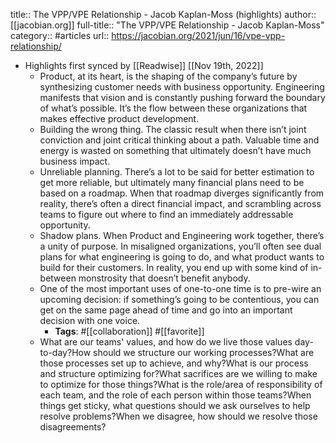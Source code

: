 title:: The VPP/VPE Relationship - Jacob Kaplan-Moss (highlights)
author:: [[jacobian.org]]
full-title:: "The VPP/VPE Relationship - Jacob Kaplan-Moss"
category:: #articles
url:: https://jacobian.org/2021/jun/16/vpe-vpp-relationship/

- Highlights first synced by [[Readwise]] [[Nov 19th, 2022]]
	- Product, at its heart, is the shaping of the company’s future by synthesizing customer needs with business opportunity. Engineering manifests that vision and is constantly pushing forward the boundary of what’s possible. It’s the flow between these organizations that makes effective product development.
	- Building the wrong thing. The classic result when there isn’t joint conviction and joint critical thinking about a path. Valuable time and energy is wasted on something that ultimately doesn’t have much business impact.
	- Unreliable planning. There’s a lot to be said for better estimation to get more reliable, but ultimately many financial plans need to be based on a roadmap. When that roadmap diverges significantly from reality, there’s often a direct financial impact, and scrambling across teams to figure out where to find an immediately addressable opportunity.
	- Shadow plans. When Product and Engineering work together, there’s a unity of purpose. In misaligned organizations, you’ll often see dual plans for what engineering is going to do, and what product wants to build for their customers. In reality, you end up with some kind of in-between monstrosity that doesn’t benefit anybody.
	- One of the most important uses of one-to-one time is to pre-wire an upcoming decision: if something’s going to be contentious, you can get on the same page ahead of time and go into an important decision with one voice.
		- **Tags**: #[[collaboration]] #[[favorite]]
	- What are our teams' values, and how do we live those values day-to-day?How should we structure our working processes?What are those processes set up to achieve, and why?What is our process and structure optimizing for?What sacrifices are we willing to make to optimize for those things?What is the role/area of responsibility of each team, and the role of each person within those teams?When things get sticky, what questions should we ask ourselves to help resolve problems?When we disagree, how should we resolve those disagreements?